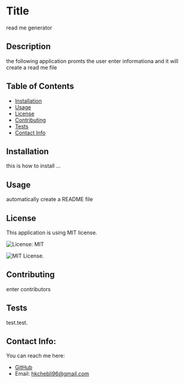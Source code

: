 
# Title

read me generator

## Description

the following application promts the user enter informationa and it will create a read me file 

## Table of Contents

* [Installation](#-installation)
* [Usage](#-usage)
* [License](#-license)
* [Contributing](#-contributing)
* [Tests](#-tests)
* [Contact Info](#-questions)

## Installation

this is how to install ...

## Usage

automatically create a README file

## License
    
This application is using MIT license.
    
![License: MIT](https://img.shields.io/badge/License-MIT-yellow.svg)
    
![MIT License](https://opensource.org/licenses/MIT).

## Contributing

enter contributors

## Tests

test.test.

## Contact Info:

You can reach me here:
* [GitHub](https://github.com/hkchebli)
* Email: hkchebli96@gmail.com

